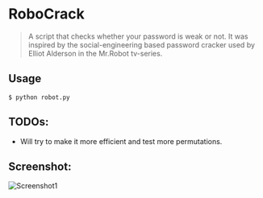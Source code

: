# RoboCrack
>A script that checks whether your password is weak or not. It was inspired by the social-engineering based password cracker used by Elliot Alderson in the Mr.Robot tv-series.

## Usage
```$ python robot.py```
## TODOs:
* Will try to make it more efficient and test more permutations.

## Screenshot:
![Screenshot1](http://s23.postimg.org/iv7pvy30b/Selection_022.png)
